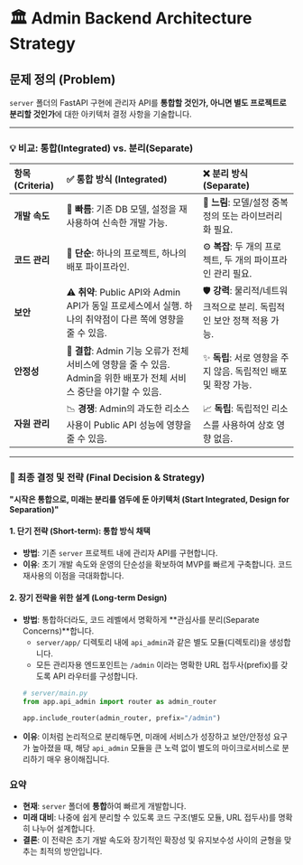 # 🏛️ Admin Backend Architecture Strategy

## 문제 정의 (Problem)
`server` 폴더의 FastAPI 구현에 관리자 API를 **통합할 것인가, 아니면 별도 프로젝트로 분리할 것인가**에 대한 아키텍처 결정 사항을 기술합니다.

---

### 💡 비교: 통합(Integrated) vs. 분리(Separate)

| 항목 (Criteria) | ✅ 통합 방식 (Integrated) | ❌ 분리 방식 (Separate) |
| :--- | :--- | :--- |
| **개발 속도** | 🚀 **빠름**: 기존 DB 모델, 설정을 재사용하여 신속한 개발 가능. | 🐢 **느림**: 모델/설정 중복 정의 또는 라이브러리화 필요. |
| **코드 관리** | 🧘 **단순**: 하나의 프로젝트, 하나의 배포 파이프라인. | ⚙️ **복잡**: 두 개의 프로젝트, 두 개의 파이프라인 관리 필요. |
| **보안** | ⚠️ **취약**: Public API와 Admin API가 동일 프로세스에서 실행. 하나의 취약점이 다른 쪽에 영향을 줄 수 있음. | 🛡️ **강력**: 물리적/네트워크적으로 분리. 독립적인 보안 정책 적용 가능. |
| **안정성** | 🔗 **결합**: Admin 기능 오류가 전체 서비스에 영향을 줄 수 있음. Admin을 위한 배포가 전체 서비스 중단을 야기할 수 있음. | ✨ **독립**: 서로 영향을 주지 않음. 독립적인 배포 및 확장 가능. |
| **자원 관리** | 📉 **경쟁**: Admin의 과도한 리소스 사용이 Public API 성능에 영향을 줄 수 있음. | 📈 **독립**: 독립적인 리소스를 사용하여 상호 영향 없음. |

---

### 🎯 최종 결정 및 전략 (Final Decision & Strategy)

**"시작은 통합으로, 미래는 분리를 염두에 둔 아키텍처 (Start Integrated, Design for Separation)"**

#### 1. 단기 전략 (Short-term): 통합 방식 채택
- **방법**: 기존 `server` 프로젝트 내에 관리자 API를 구현합니다.
- **이유**: 초기 개발 속도와 운영의 단순성을 확보하여 MVP를 빠르게 구축합니다. 코드 재사용의 이점을 극대화합니다.

#### 2. 장기 전략을 위한 설계 (Long-term Design)
- **방법**: 통합하더라도, 코드 레벨에서 명확하게 **관심사를 분리(Separate Concerns)**합니다.
  - `server/app/` 디렉토리 내에 `api_admin`과 같은 별도 모듈(디렉토리)을 생성합니다.
  - 모든 관리자용 엔드포인트는 `/admin` 이라는 명확한 URL 접두사(prefix)를 갖도록 API 라우터를 구성합니다.
  ```python
  # server/main.py
  from app.api_admin import router as admin_router

  app.include_router(admin_router, prefix="/admin")
  ```
- **이유**: 이처럼 논리적으로 분리해두면, 미래에 서비스가 성장하고 보안/안정성 요구가 높아졌을 때, 해당 `api_admin` 모듈을 큰 노력 없이 별도의 마이크로서비스로 분리하기 매우 용이해집니다.

### 요약
- **현재**: `server` 폴더에 **통합**하여 빠르게 개발합니다.
- **미래 대비**: 나중에 쉽게 분리할 수 있도록 코드 구조(별도 모듈, URL 접두사)를 명확히 나누어 설계합니다.
- **결론**: 이 전략은 초기 개발 속도와 장기적인 확장성 및 유지보수성 사이의 균형을 맞추는 최적의 방안입니다.
